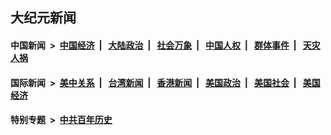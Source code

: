 ## 大纪元新闻

#### 中国新闻 &nbsp;>&nbsp; [中国经济](indexes/ncid283/README.md?07290045) &nbsp;| &nbsp; [大陆政治](indexes/ncid277/README.md?07290045) &nbsp;| &nbsp; [社会万象](indexes/ncid282/README.md?07290045) &nbsp;| &nbsp; [中国人权](indexes/ncid278/README.md?07290045) &nbsp;| &nbsp; [群体事件](indexes/ncid279/README.md?07290045) &nbsp;| &nbsp; [天灾人祸](indexes/ncid280/README.md?07290045)

#### 国际新闻 &nbsp;>&nbsp; [美中关系](indexes/nf1412576/README.md?07290045) &nbsp;| &nbsp; [台湾新闻](indexes/ncid1349361/README.md?07290045) &nbsp;| &nbsp; [香港新闻](indexes/ncid1349362/README.md?07290045) &nbsp;| &nbsp; [美国政治](indexes/ncid1078159/README.md?07290045) &nbsp;| &nbsp; [美国社会](indexes/ncid1078160/README.md?07290045) &nbsp;| &nbsp; [美国经济](indexes/ncid1078158/README.md?07290045)

#### 特别专题 &nbsp;>&nbsp; [中共百年历史](https://github.com/easy2view/epoch-special/blob/master/README.md?07290045)  
